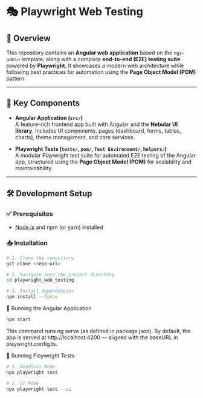 # 🎭 Playwright Web Testing

## 📌 Overview

This repository contains an **Angular web application** based on the `ngx-admin` template, along with a complete **end-to-end (E2E) testing suite** powered by **Playwright**. It showcases a modern web architecture while following best practices for automation using the **Page Object Model (POM)** pattern.

---

## 🧩 Key Components

- **Angular Application (`src/`)**  
  A feature-rich frontend app built with Angular and the **Nebular UI library**. Includes UI components, pages (dashboard, forms, tables, charts), theme management, and core services.

- **Playwright Tests (`tests/`, `pom/`, `Test Environment/`, `helpers/`)**  
  A modular Playwright test suite for automated E2E testing of the Angular app, structured using the **Page Object Model (POM)** for scalability and maintainability.

---

## 🛠️ Development Setup

### ✅ Prerequisites

- [Node.js](https://nodejs.org/) and npm (or yarn) installed

### 📥 Installation

```bash
# 1. Clone the repository
git clone <repo-url>

# 2. Navigate into the project directory
cd playwright_web_testing

# 3. Install dependencies
npm install --force
```
🚀 Running the Angular Application
```bash
npm start
```
This command runs ng serve (as defined in package.json).
By default, the app is served at http://localhost:4200 — aligned with the baseURL in playwright.config.ts.

🧪 Running Playwright Tests
```bash
# 1. Headless Mode
npx playwright test

# 2. UI Mode
npx playwright test --ui
